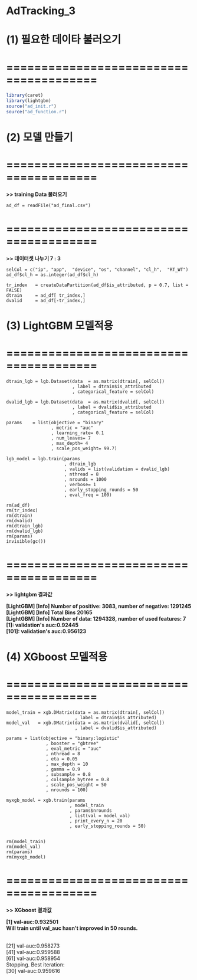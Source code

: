 AdTracking\_3
================

(1) 필요한 데이타 불러오기
==========================

=======================================
=======================================

``` r
library(caret)
library(lightgbm)
source("ad_init.r")
source("ad_function.r")
```

(2) 모델 만들기
========================================

=======================================
=======================================

<p style="font-weight:bold;font-size=25px;">
>> training Data 불러오기
</p>

```{r}
ad_df = readFile("ad_final.csv")
```

=======================================
=======================================

<p style="font-weight:bold;font-size=25px;">
>> 데이터셋 나누기 7 : 3
</p>

```{r}
selCol = c("ip", "app",  "device", "os", "channel", "cl_h",  "RT_WT")
ad_df$cl_h = as.integer(ad_df$cl_h)

tr_index   = createDataPartition(ad_df$is_attributed, p = 0.7, list = FALSE)
dtrain     = ad_df[ tr_index,]
dvalid     = ad_df[-tr_index,]
```
(3) LightGBM 모델적용
==========================

=======================================
=======================================

```{r}
dtrain_lgb = lgb.Dataset(data  = as.matrix(dtrain[, selCol])
                         , label = dtrain$is_attributed
                         , categorical_feature = selCol)

dvalid_lgb = lgb.Dataset(data  = as.matrix(dvalid[, selCol])
                         , label = dvalid$is_attributed
                         , categorical_feature = selCol)

params    = list(objective = "binary"
                 , metric = "auc"
                 , learning_rate= 0.1
                 , num_leaves= 7
                 , max_depth= 4
                 , scale_pos_weight= 99.7)

lgb_model = lgb.train(params
                      , dtrain_lgb
                      , valids = list(validation = dvalid_lgb)
                      , nthread = 8
                      , nrounds = 1000
                      , verbose= 1
                      , early_stopping_rounds = 50
                      , eval_freq = 100)

rm(ad_df)
rm(tr_index)
rm(dtrain)
rm(dvalid)
rm(dtrain_lgb)
rm(dvalid_lgb)
rm(params)
invisible(gc())
```

=======================================
=======================================

<p style="font-weight:bold;font-size=25px;">
>> lightgbm 결과값
</p>

<p style="font-weight:bold;">
[LightGBM] [Info] Number of positive: 3083, number of negative: 1291245<br />
[LightGBM] [Info] Total Bins 20165<br />
[LightGBM] [Info] Number of data: 1294328, number of used features: 7<br />
[1]:    validation's auc:0.92445<br />
[101]:  validation's auc:0.956123
</p>

(4) XGboost 모델적용
==========================

=======================================
=======================================

```{r}
model_train = xgb.DMatrix(data = as.matrix(dtrain[, selCol])
                          , label = dtrain$is_attributed)
model_val   = xgb.DMatrix(data = as.matrix(dvalid[, selCol])
                          , label = dvalid$is_attributed)

params = list(objective = "binary:logistic"
               , booster = "gbtree"
               , eval_metric = "auc"
               , nthread = 8
               , eta = 0.05
               , max_depth = 10
               , gamma = 0.9
               , subsample = 0.8
               , colsample_bytree = 0.8
               , scale_pos_weight = 50
               , nrounds = 100)

myxgb_model = xgb.train(params
                        , model_train
                        , params$nrounds
                        , list(val = model_val)
                        , print_every_n = 20
                        , early_stopping_rounds = 50)


rm(model_train)
rm(model_val)
rm(params)
rm(myxgb_model)
```

=======================================
=======================================

<p style="font-weight:bold;font-size=25px;">
>> XGboost 결과값
</p>

<p style="font-weight:bold;">
[1]     val-auc:0.932501<br />
Will train until val_auc hasn't improved in 50 rounds.<br /><br />

[21]    val-auc:0.958273<br />
[41]    val-auc:0.959588<br />
[61]    val-auc:0.958954<br />
Stopping. Best iteration:<br />
[30]    val-auc:0.959616<br />
</p>
